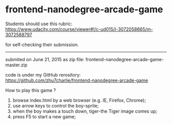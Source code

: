 frontend-nanodegree-arcade-game
===============================

Students should use this rubric: https://www.udacity.com/course/viewer#!/c-ud015/l-3072058665/m-3072588797

for self-checking their submission.

--------------------------

submited on June 21, 2015 as zip file:
frontend-nanodegree-arcade-game-master.zip

code is under my GitHub rerository:
https://github.com/zhu7charlie/frontend-nanodegree-arcade-game


How to play this game ?

1. browse index.html by a web browser (e.g. IE, Firefox, Chrome);
2. use arrow keys to control the boy-sprite;
3. when the boy makes a touch down, tiger-the Tiger image comes up;
4. press F5 to start a new game;

